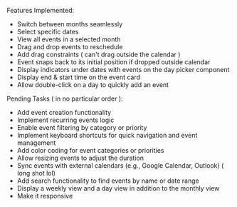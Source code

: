 Features Implemented:

- Switch between months seamlessly
- Select specific dates
- View all events in a selected month
- Drag and drop events to reschedule
- Add drag constraints ( can't drag outside the calendar )
- Event snaps back to its initial position if dropped outside calendar
- Display indicators under dates with events on the day picker component
- Display end & start time on the event card
- Allow double-click on a day to quickly add an event


Pending Tasks ( in no particular order ):


- Add event creation functionality
- Implement recurring events logic
- Enable event filtering by category or priority
- Implement keyboard shortcuts for quick navigation and event management
- Add color coding for event categories or priorities
- Allow resizing events to adjust the duration
- Sync events with external calendars (e.g., Google Calendar, Outlook) ( long shot lol)
- Add search functionality to find events by name or date range
- Display a weekly view and a day view in addition to the monthly view
- Make it responsive
